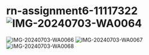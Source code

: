 # rn-assignment6-11117322![IMG-20240703-WA0064](https://github.com/DEEZY1029/rn-assignment6-11117322/assets/170207293/80be1722-ec40-4a42-90ff-bc77e2079190)
![IMG-20240703-WA0066](https://github.com/DEEZY1029/rn-assignment6-11117322/assets/170207293/fa3509b4-c1cc-49c7-86b0-f23f0b72802e)
![IMG-20240703-WA0067](https://github.com/DEEZY1029/rn-assignment6-11117322/assets/170207293/cdb80844-d4a8-4cec-a11e-5a695a4d9dad)
![IMG-20240703-WA0068](https://github.com/DEEZY1029/rn-assignment6-11117322/assets/170207293/1f609a27-83ad-49eb-b9d4-5ee4a55b39e7)
